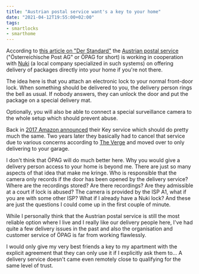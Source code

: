 ```yaml
---
title: "Austrian postal service want's a key to your home"
date: "2021-04-12T19:55:00+02:00"
tags:
- smartlocks
- smarthome
---
```


According to [this article on "Der Standard"][ds] the [Austrian postal
service][oepag] ("Österreichische Post AG" or ÖPAG for short) is working in
cooperation with [Nuki][n] (a local company specialized in such systems) on
offering delivery of packages directly into your home if you're not there.

[oepag]: https://en.wikipedia.org/wiki/%C3%96sterreichische_Post
[ds]: https://www.derstandard.at/story/2000125752673/vorzimmer-zustellung-post-will-pakete-innerhalb-der-wohnung-abliefern
[n]: https://nuki.io/

The idea here is that you attach an electronic lock to your normal front-door
lock. When something should be delivered to you, the delivery person rings the
bell as usual. If nobody answers, they can unlock the door and put the package
on a special delivery mat.

Optionally, you will also be able to connect a special surveillance camera to
the whole setup which should prevent abuse.

Back in [2017 Amazon announced][a2017] their Key service which should do pretty
much the same. Two years later they basically had to cancel that service due to
various concerns according to [The Verge][a2019] and moved over to only
delivering to your garage.

[a2017]: https://www.theverge.com/2017/10/25/16538834/amazon-key-in-home-delivery-unlock-door-prime-cloud-cam-smart-lock
[a2019]: https://www.theverge.com/2019/1/7/18167425/amazon-key-garage-business-home-deliveries-prime-ces-2019

I don't think that ÖPAG will do much better here. Why you would give a delivery
person access to your home is beyond me. There are just so many aspects of that
idea that make me kringe. Who is responsible that the camera only records if
the door has been opened by the delivery service? Where are the recordings
stored?  Are there recordings? Are they admissible at a court if lock is
abused? The camera is provided by the ISP A1, what if you are with some other
ISP? What if I already have a Nuki lock? And these are just the questions I
could come up in the first couple of minute.

While I personally think that the Austrian postal service is still the most
reliable option where I live and I really like our delivery people here, I've
had quite a few delivery issues in the past and also the organisation and
customer service of ÖPAG is far from working flawlessly.

I would only give my very best friends a key to my apartment with the explicit
agreement that they can only use it if I explicitly ask them to&#x2026; A
delivery service doesn't came even remotely close to qualifying for the same
level of trust.
